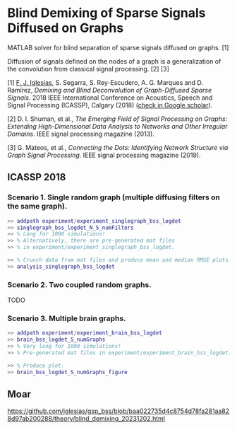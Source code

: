 # Blind Demixing of Sparse Signals Diffused on Graphs

MATLAB solver for blind separation of sparse signals diffused on graphs. [1]

Diffusion of signals defined on the nodes of a graph is a generalization of the convolution from classical signal processing. [2] [3]

[1] [F. J. Iglesias](https://github.com/iglesias), S. Segarra, S. Rey-Escudero, A. G. Marques and D. Ramírez, *Demixing and Blind Deconvolution of Graph-Diffused Sparse Signals*. 2018 IEEE International Conference on Acoustics, Speech and Signal Processing (ICASSP), Calgary (2018) ([check in Google scholar](https://scholar.google.com/citations?view_op=view_citation&hl=en&user=H0okuHUAAAAJ&citation_for_view=H0okuHUAAAAJ:_xSYboBqXhAC)).

[2] D. I. Shuman, et al., *The Emerging Field of Signal Processing on Graphs: Extending High-Dimensional Data Analysis to Networks and Other Irregular Domains*. IEEE signal processing magazine (2013).

[3] G. Mateos, et al., *Connecting the Dots: Identifying Network Structure via Graph Signal Processing*. IEEE signal processing magazine (2019).


## ICASSP 2018

### Scenario 1. Single random graph (multiple diffusing filters on the same graph).

```Matlab
>> addpath experiment/experiment_singlegraph_bss_logdet
>> singlegraph_bss_logdet_N_S_numFilters
>> % Long for 1000 simulations!
>> % Alternatively, there are pre-generated mat files
>> % in experiment/experiment_singlegraph_bss_logdet.

>> % Crunch data from mat files and produce mean and median RMSE plots.
>> analysis_singlegraph_bss_logdet
```

### Scenario 2. Two coupled random graphs.
TODO

### Scenario 3. Multiple brain graphs.

```Matlab
>> addpath experiment/experiment_brain_bss_logdet
>> brain_bss_logdet_S_numGraphs
>> % Very long for 1000 simulations!
>> % Pre-generated mat files in experiment/experiment_brain_bss_logdet.

>> % Produce plot.
>> brain_bss_logdet_S_numGraphs_figure
```

## Moar

https://github.com/iglesias/gsp_bss/blob/baa022735d4c8754d78fa281aa828d97ab200288/theory/blind_demixing_20231202.html
